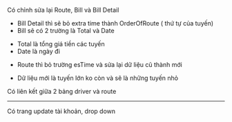 Có chỉnh sửa lại Route, Bill và Bill Detail
- Bill Detail thì sẽ bỏ extra time thành OrderOfRoute ( thứ tự của tuyến)
- Bill sẽ có 2 trường là Total và Date
+ Total là tổng giá tiền các tuyến
+ Date là ngày đi 
- Route thì bỏ trường esTime và sửa lại dữ liệu cũ thành mới 
+ Dữ liệu mới là tuyến lớn ko còn và sẽ là những tuyến nhỏ

Có liên kết giữa 2 bảng driver và route

----------------------------------------------------------------------------------

Có trang update tài khoản, drop down 
